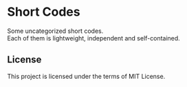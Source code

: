 # Short Codes
Some uncategorized short codes.  
Each of them is lightweight, independent and self-contained.

## License
This project is licensed under the terms of MIT License.
